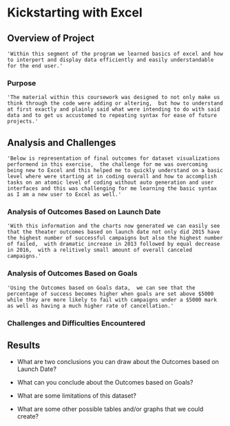 # Kickstarting with Excel

## Overview of Project
    'Within this segment of the program we learned basics of excel and how to interpert and display data efficiently and easily understandable for the end user.'
### Purpose
    'The material within this coursework was designed to not only make us think through the code were adding or altering,  but how to understand at first exactly and plainly said what were intending to do with said data and to get us accustomed to repeating syntax for ease of future projects.'
## Analysis and Challenges
    'Below is representation of final outcomes for dataset visualizations performend in this exercise,  the challenge for me was overcoming being new to Excel and this helped me to quickly understand on a basic level where were starting at in coding overall and how to accomplish tasks on an atomic level of coding without auto generation and user interfaces and this was challenging for me learning the basic syntax as I am a new user to Excel as well.'
### Analysis of Outcomes Based on Launch Date
    'With this information and the charts now generated we can easily see that the theater outcomes based on launch date not only did 2015 have the highest number of successful campaigns but also the highest number of failed,  with dramatic increase in 2013 followed by equal decrease in 2016,  with a relitively small amount of overall canceled campaigns.'
### Analysis of Outcomes Based on Goals
    'Using the Outcomes based on Goals data,  we can see that the percentage of success becomes higher when goals are set above $5000 while they are more likely to fail with campaigns under a $5000 mark as well as having a much higher rate of cancellation.'
### Challenges and Difficulties Encountered

## Results

- What are two conclusions you can draw about the Outcomes based on Launch Date?

- What can you conclude about the Outcomes based on Goals?

- What are some limitations of this dataset?

- What are some other possible tables and/or graphs that we could create?
